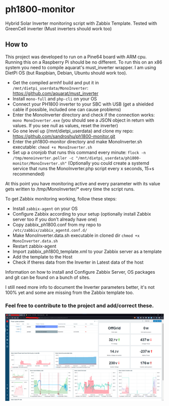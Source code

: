 # ph1800-monitor
Hybrid Solar Inverter monitoring script with Zabbix Template. Tested with GreenCell inverter (Must inverters should work too)


## How to

This project was developed to run on a Pine64 board with ARM cpu. Running this on a Raspberry Pi should be no different.
To run this on an x86 system you need to compile aquarat's must_inverter wrapper.
I am using DietPi OS (but Raspbian, Debian, Ubuntu should work too).

 - Get the compiled armhf build and put it in `/mnt/dietpi_userdata/MonoInverter`: https://github.com/aquarat/must_inverter
 - Install `mono-full` and `php-cli` on your OS
 - Connect your PH1800 inverter to your SBC with USB (get a shielded cable if possible, included one can cause problems)
 - Enter the MonoInverter directory and check if the connection works: `mono MonoInverter.exe`
   (you should see a JSON object in return with values. If you see null as values, reset the inverter)
 - Go one level up (/mnt/dietpi_userdata) and clone my repo: https://github.com/sandroshu/ph1800-monitor.git
 - Enter the ph1800-monitor directory and make MonoInverter.sh executable: `chmod +x MonoInverter.sh`
 - Set up a cronjob that runs this command every minute: `flock -n /tmp/monoinverter.poller -c "/mnt/dietpi_userdata/ph1800-monitor/MonoInverter.sh"`
   (Optionally you could create a systemd service that runs the MonoInverter.php script every x seconds, 15+s recommended)

 At this point you have monitoring active and every parameter with its value gets written to /tmp/MonoInverter/* every time the script runs.

 To get Zabbix monitoring working, follow these steps:
 - Install `zabbix-agent` on your OS
 - Configure Zabbix according to your setup (optionally install Zabbix server too if you don't already have one)
 - Copy zabbix_ph1800.conf from my repo to `/etc/zabbix/zabbix_agentd.conf.d/`
 - Make MonoInverter.data.sh executable in cloned dir `chmod +x MonoInverter.data.sh`
 - Restart zabbix-agent
 - Import zabbix_ph1800_template.xml to your Zabbix server as a template
 - Add the template to the Host
 - Check if theres data from the Inverter in Latest data of the host


Information on how to install and Configure Zabbix Server, OS packages and git can be found on a bunch of sites.

I still need more info to document the Inverter parameters better, it's not 100% yet and some are missing from the Zabbix template too.

### Feel free to contribute to the project and add/correct these.

![zabbix demo](https://github.com/sandroshu/ph1800-monitor/blob/main/zabbix.png?raw=true)

